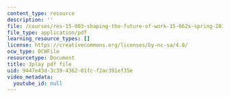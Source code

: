 ```yaml
---
content_type: resource
description: ''
file: /courses/res-15-003-shaping-the-future-of-work-15-662x-spring-2016/9447e43d3c39436201fcf2ac391ef35e_6gffCYK1_nk.pdf
file_type: application/pdf
learning_resource_types: []
license: https://creativecommons.org/licenses/by-nc-sa/4.0/
ocw_type: OCWFile
resourcetype: Document
title: 3play pdf file
uid: 9447e43d-3c39-4362-01fc-f2ac391ef35e
video_metadata:
  youtube_id: null
---
```

